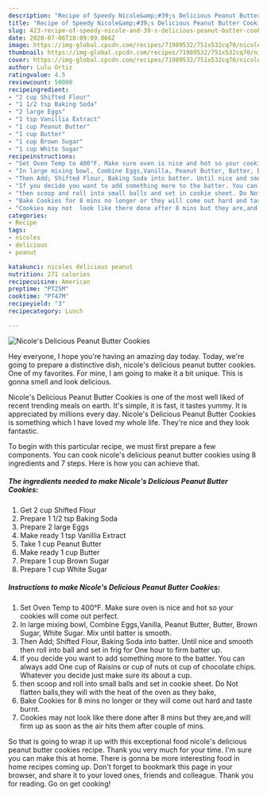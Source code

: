 ```yaml
---
description: "Recipe of Speedy Nicole&amp;#39;s Delicious Peanut Butter Cookies"
title: "Recipe of Speedy Nicole&amp;#39;s Delicious Peanut Butter Cookies"
slug: 423-recipe-of-speedy-nicole-and-39-s-delicious-peanut-butter-cookies
date: 2020-07-06T18:09:09.866Z
image: https://img-global.cpcdn.com/recipes/71989532/751x532cq70/nicoles-delicious-peanut-butter-cookies-recipe-main-photo.jpg
thumbnail: https://img-global.cpcdn.com/recipes/71989532/751x532cq70/nicoles-delicious-peanut-butter-cookies-recipe-main-photo.jpg
cover: https://img-global.cpcdn.com/recipes/71989532/751x532cq70/nicoles-delicious-peanut-butter-cookies-recipe-main-photo.jpg
author: Lulu Ortiz
ratingvalue: 4.5
reviewcount: 50000
recipeingredient:
- "2 cup Shifted Flour"
- "1 1/2 tsp Baking Soda"
- "2 large Eggs"
- "1 tsp Vanillia Extract"
- "1 cup Peanut Butter"
- "1 cup Butter"
- "1 cup Brown Sugar"
- "1 cup White Sugar"
recipeinstructions:
- "Set Oven Temp to 400°F. Make sure oven is nice and hot so your cookies will come out perfect."
- "In large mixing bowl, Combine Eggs,Vanilla, Peanut Butter, Butter, Brown Sugar, White Sugar. Mix until batter is smooth."
- "Then Add; Shifted Flour, Baking Soda into batter. Until nice and smooth then roll into ball and set in frig for One hour to firm batter up."
- "If you decide you want to add something more to the batter. You can always add One cup of Raisins or cup of nuts ot cup of chocolate chips. Whatever you decide just make sure its about a cup."
- "then scoop and roll into small balls and set in cookie sheet. Do Not flatten balls,they will with the heat of the oven as they bake,"
- "Bake Cookies for 8 mins no longer or they will come out hard and taste burnt."
- "Cookies may not  look like there done after 8 mins but they are,and will firm up as soon as the air hits them after couple of mins."
categories:
- Recipe
tags:
- nicoles
- delicious
- peanut

katakunci: nicoles delicious peanut 
nutrition: 271 calories
recipecuisine: American
preptime: "PT25M"
cooktime: "PT47M"
recipeyield: "3"
recipecategory: Lunch

---
```



![Nicole&#39;s Delicious Peanut Butter Cookies](https://img-global.cpcdn.com/recipes/71989532/751x532cq70/nicoles-delicious-peanut-butter-cookies-recipe-main-photo.jpg)

Hey everyone, I hope you're having an amazing day today. Today, we're going to prepare a distinctive dish, nicole&#39;s delicious peanut butter cookies. One of my favorites. For mine, I am going to make it a bit unique. This is gonna smell and look delicious.

Nicole&#39;s Delicious Peanut Butter Cookies is one of the most well liked of recent trending meals on earth. It's simple, it is fast, it tastes yummy. It is appreciated by millions every day. Nicole&#39;s Delicious Peanut Butter Cookies is something which I have loved my whole life. They're nice and they look fantastic.




To begin with this particular recipe, we must first prepare a few components. You can cook nicole&#39;s delicious peanut butter cookies using 8 ingredients and 7 steps. Here is how you can achieve that.

<!--inarticleads1-->

##### The ingredients needed to make Nicole&#39;s Delicious Peanut Butter Cookies:

1. Get 2 cup Shifted Flour
1. Prepare 1 1/2 tsp Baking Soda
1. Prepare 2 large Eggs
1. Make ready 1 tsp Vanillia Extract
1. Take 1 cup Peanut Butter
1. Make ready 1 cup Butter
1. Prepare 1 cup Brown Sugar
1. Prepare 1 cup White Sugar




<!--inarticleads2-->

##### Instructions to make Nicole&#39;s Delicious Peanut Butter Cookies:

1. Set Oven Temp to 400°F. Make sure oven is nice and hot so your cookies will come out perfect.
1. In large mixing bowl, Combine Eggs,Vanilla, Peanut Butter, Butter, Brown Sugar, White Sugar. Mix until batter is smooth.
1. Then Add; Shifted Flour, Baking Soda into batter. Until nice and smooth then roll into ball and set in frig for One hour to firm batter up.
1. If you decide you want to add something more to the batter. You can always add One cup of Raisins or cup of nuts ot cup of chocolate chips. Whatever you decide just make sure its about a cup.
1. then scoop and roll into small balls and set in cookie sheet. Do Not flatten balls,they will with the heat of the oven as they bake,
1. Bake Cookies for 8 mins no longer or they will come out hard and taste burnt.
1. Cookies may not  look like there done after 8 mins but they are,and will firm up as soon as the air hits them after couple of mins.




So that is going to wrap it up with this exceptional food nicole&#39;s delicious peanut butter cookies recipe. Thank you very much for your time. I'm sure you can make this at home. There is gonna be more interesting food in home recipes coming up. Don't forget to bookmark this page in your browser, and share it to your loved ones, friends and colleague. Thank you for reading. Go on get cooking!
